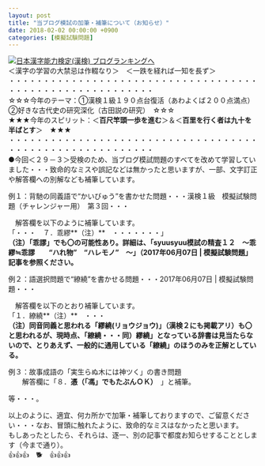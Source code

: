```yaml
---
layout: post
title: "当ブログ模試の加筆・補筆について（お知らせ）"
date: 2018-02-02 00:00:00 +0900
categories: [模擬試験問題]
---
```


[![](/syuusyuu9701/assets/images/当ブログ模試の加筆・補筆について（お知らせ）-br_c_3028_1.gif)](http://blog.with2.net/link.php?1659096:3028 "日本漢字能力検定(漢検) ブログランキングへ")[日本漢字能力検定(漢検) ブログランキングへ](http://blog.with2.net/link.php?1659096:3028)  
＜漢字の学習の大禁忌は作輟なり＞　＜一跌を経れば一知を長ず＞  
・・・・・・・・・・・・・・・・・・・・・・・・・・・・・・・・・・・・・・・・・・・・・・・・・・・・・・・・・  
☆☆☆今年のテーマ：①漢検１級１９０点台復活（あわよくば２００点満点）　②好きな古代史の研究深化（古田説の研究）　☆☆☆  
★★★今年のスピリット：＜**百尺竿頭一歩を進む**＞＆＜**百里を行く者は九十を半ばとす**＞　★★★  
・・・・・・・・・・・・・・・・・・・・・・・・・・・・・・・・・・・・・・・・・・・・・・・・・・・・・・・・・  
●今回＜２９－３＞受検のため、当ブログ模試問題のすべてを改めて学習していました・・・致命的なミスや誤記などは無かったと思いますが、一部、文字訂正や解答欄への別解なども補筆しています。  
  
例１：背馳の同義語で“かいびゅう”を書かせた問題・・・漢検１級　模擬試験問題（チャレンジャー用）　第３回・・・  
  
　解答欄を以下のように補筆しています。  
「・・・　７．乖繆**（注）**　・・・・・・・」  
**（注）「乖謬」でも〇の可能性あり。詳細は、「syuusyuu模試の精査１２　～乖繆≒乖謬　　“ハれ物”　“ハレモノ”　～」（2017年06月07日 | 模擬試験問題」記事を参照ください。**  
  
例２：語選択問題で“繚繞”を書かせる問題・・・2017年06月07日 | 模擬試験問題・・・  
  
　解答欄を以下のとおり補筆しています。  
「１．繚繞**（注）**　・・・  
**（注）同音同義と思われる「繆繞(リョウジョウ)」（漢検２にも掲載アリ）も〇と思われるが、現時点、「繚繞・・・同）繆繞」となっている辞書は見当たらないので、とりあえず、一般的に通用している「繚繞」のほうのみを正解としている。**  
  
例３：故事成語の「実生らぬ木には神ツく」の書き問題　  
　　解答欄に「８．**憑（「馮」でもたぶんＯＫ）**　」と補筆。  
  
等・・・。  
  
以上のように、適宜、何カ所かで加筆・補筆しておりますので、ご留意ください・・・なお、冒頭に触れたように、致命的なミスはなかったと思います。  
もしあったとしたら、それらは、逐一、別の記事で都度お知らせすることとします（今まで通り）。  
👍👍👍　🐕　👍👍👍